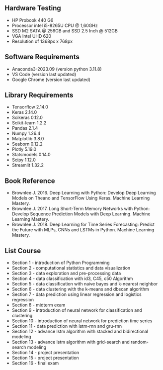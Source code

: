 ## Hardware Testing
- HP Probook 440 G6
- Processor intel i5-8265U CPU @ 1,60GHz
- SSD M2 SATA @ 256GB and SSD 2.5 Inch @ 512GB
- VGA Intel UHD 620
- Resolution of 1368px x 768px

## Software Requirements
- Anaconda3-2023.09 (version python 3.11.8)
- VS Code (version last updated)
- Google Chrome (version last updated)

## Library Requirements
- Tensorflow 2.14.0
- Keras 2.14.0
- Scikeras 0.12.0
- Scikit-learn 1.2.2
- Pandas 2.1.4
- Numpy 1.26.4
- Matplotlib 3.8.0
- Seaborn 0.12.2
- Plotly 5.19.0
- Statsmodels 0.14.0
- Scipy 1.12.0
- Streamlit 1.32.2

## Book Reference
- Brownlee J. 2016. Deep Learning with Python: Develop Deep Learning Models on Theano and TensorFlow Using Keras. Machine Learning Mastery.
- Brownlee J. 2017. Long Short-Term Memory Networks with Python: Develop Sequence Prediction Models with Deep Learning. Machine Learning Mastery.
- Brownlee J. 2018. Deep Learning for Time Series Forecasting: Predict the Future with MLPs, CNNs and LSTMs in Python. Machine Learning Mastery.

## List Course
- Section 1 - introduction of Python Programming
- Section 2 - computational statistics and data visualization
- Section 3 - data exploration and pre-processing data
- Section 4 - data classification with id3, C45, c50 Algorithm
- Section 5 - data classification with naive bayes and k-nearest neighbor
- Section 6 - data clustering with the k-means and dbscan algorithm
- Section 7 - data prediction using linear regression and logistics regression
- Section 8 - midterm exam
- Section 9 - introduction of neural network for classification and clustering
- Section 10 - introduction of neural network for prediction time series
- Section 11 - data prediction with lstm-rnn and gru-rnn
- Section 12 - advance lstm algorithm with stacked and bidirectional modeling
- Section 13 - advance lstm algorithm with grid-search and random-search modeling
- Section 14 - project presentation
- Section 15 - project presentation
- Section 16 - final exam

